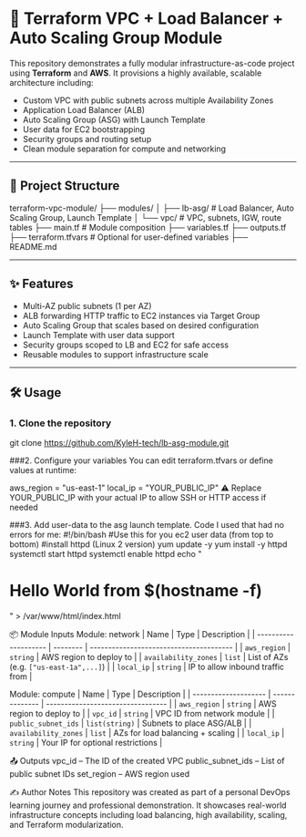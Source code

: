 # 🚀 Terraform VPC + Load Balancer + Auto Scaling Group Module

This repository demonstrates a fully modular infrastructure-as-code project using **Terraform** and **AWS**. It provisions a highly available, scalable architecture including:

- Custom VPC with public subnets across multiple Availability Zones
- Application Load Balancer (ALB)
- Auto Scaling Group (ASG) with Launch Template
- User data for EC2 bootstrapping
- Security groups and routing setup
- Clean module separation for compute and networking

---

## 📁 Project Structure

terraform-vpc-module/
├── modules/
│ ├── lb-asg/ # Load Balancer, Auto Scaling Group, Launch Template
│ └── vpc/ # VPC, subnets, IGW, route tables
├── main.tf # Module composition
├── variables.tf
├── outputs.tf
├── terraform.tfvars # Optional for user-defined variables
├── README.md


---

## ✨ Features

- Multi-AZ public subnets (1 per AZ)
- ALB forwarding HTTP traffic to EC2 instances via Target Group
- Auto Scaling Group that scales based on desired configuration
- Launch Template with user data support
- Security groups scoped to LB and EC2 for safe access
- Reusable modules to support infrastructure scale

---

## 🛠️ Usage

### 1. Clone the repository

git clone https://github.com/KyleH-tech/lb-asg-module.git

###2. Configure your variables
You can edit terraform.tfvars or define values at runtime:

aws_region        = "us-east-1"
local_ip          = "YOUR_PUBLIC_IP"
⚠️ Replace YOUR_PUBLIC_IP with your actual IP to allow SSH or HTTP access if needed

###3. Add user-data to the asg launch template. Code I used that had no errors for me:
#!/bin/bash
#Use this for you ec2 user data (from top to bottom)
#install httpd (Linux 2 version)
yum update -y
yum install -y httpd
systemctl start httpd
systemctl enable httpd
echo "<h1>Hello World from $(hostname -f)</h1>" > /var/www/html/index.html


📦 Module Inputs
Module: network
| Name                 | Type     | Description                             |
| -------------------- | -------- | --------------------------------------- |
| `aws_region`         | `string` | AWS region to deploy to                 |
| `availability_zones` | `list`   | List of AZs (e.g. `["us-east-1a",...]`) |
| `local_ip`           | `string` | IP to allow inbound traffic from        |

Module: compute
| Name                 | Type           | Description                       |
| -------------------- | -------------- | --------------------------------- |
| `aws_region`         | `string`       | AWS region to deploy to           |
| `vpc_id`             | `string`       | VPC ID from network module        |
| `public_subnet_ids`  | `list(string)` | Subnets to place ASG/ALB          |
| `availability_zones` | `list`         | AZs for load balancing + scaling  |
| `local_ip`           | `string`       | Your IP for optional restrictions |


📤 Outputs
vpc_id – The ID of the created VPC
public_subnet_ids – List of public subnet IDs
set_region – AWS region used

✍️ Author Notes
This repository was created as part of a personal DevOps learning journey and professional demonstration. It showcases real-world infrastructure concepts including load balancing, high availability, scaling, and Terraform modularization.
